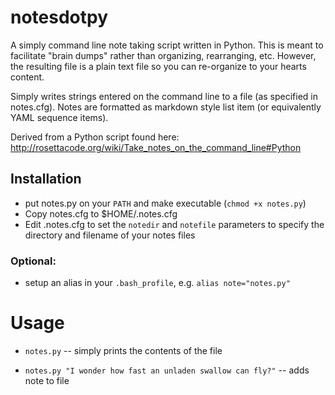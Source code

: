notesdotpy
==========

A simply command line note taking script written in Python. This is meant to facilitate "brain dumps" rather than organizing, rearranging, etc.  However, the resulting file is a plain text file so you can re-organize to your hearts content.

Simply writes strings entered on the command line to a file (as specified in notes.cfg). Notes are formatted as markdown style list item (or equivalently YAML sequence items).

Derived from a Python script found here: http://rosettacode.org/wiki/Take_notes_on_the_command_line#Python

## Installation
- put notes.py on your `PATH` and make executable (`chmod +x notes.py`)
- Copy notes.cfg to $HOME/.notes.cfg
- Edit .notes.cfg to set the `notedir` and `notefile` parameters to specify the directory and filename of your notes files

### Optional:
- setup an alias in your `.bash_profile`, e.g. `alias note="notes.py"`

# Usage

- `notes.py` -- simply prints the contents of the file

- `notes.py "I wonder how fast an unladen swallow can fly?"` --  adds note to file

